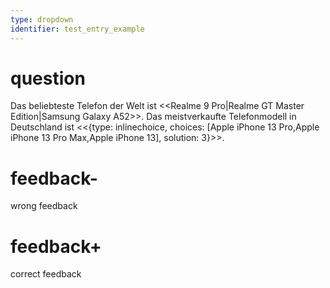 ```yaml
---
type: dropdown
identifier: test_entry_example
---
```

# question
Das beliebteste Telefon der Welt ist <<Realme 9 Pro|Realme GT Master Edition|Samsung Galaxy A52>>. Das meistverkaufte Telefonmodell in Deutschland ist <<{type: inlinechoice, choices: [Apple iPhone 13 Pro,Apple iPhone 13 Pro Max,Apple iPhone 13], solution: 3}>>.

# feedback-
wrong feedback


# feedback+
correct feedback
